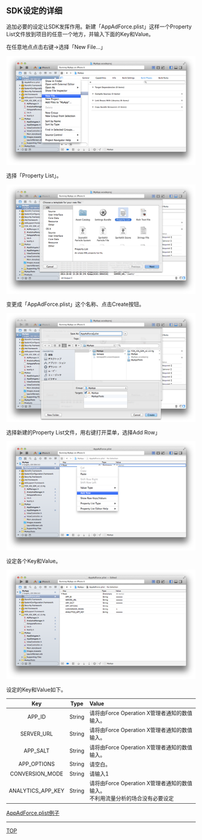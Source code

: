 ## SDK设定的详细

追加必要的设定让SDK发挥作用。新建「AppAdForce.plist」这样一个Property List文件放到项目的任意一个地方，并输入下面的Key和Value。

在任意地点点击右键→选择「New File...」

![SDK设定01](./img01.png)

选择「Property List」。

![SDK设定02](./img02.png)

变更成「AppAdForce.plist」这个名称、点击Create按钮。

![SDK设定03](./img03.png)

选择新建的Property List文件，用右键打开菜单，选择Add Row」

![SDK设定04](./img04.png)

设定各个Key和Value。

![SDK设定05](./img05.png)

设定的Key和Value如下。

Key | Type | Value
:---: | :---: | :---
APP_ID | String | 请将由Force Operation X管理者通知的数值输入。
SERVER_URL | String | 请将由Force Operation X管理者通知的数值输入。
APP_SALT | String | 请将由Force Operation X管理者通知的数值输入。
APP_OPTIONS | String | 请空白。
CONVERSION_MODE | String | 请输入1
ANALYTICS_APP_KEY | String | 请将由Force Operation X管理者通知的数值输入。<br />不利用流量分析的场合没有必要设定

[AppAdForce.plist例子](./AppAdForce.plist)

---
[TOP](/lang/zh-tw/README.md)
